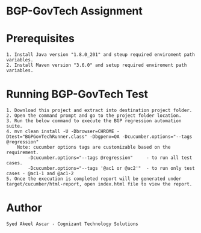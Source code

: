 # BGP-GovTech Assignment

# Prerequisites
    1. Install Java version "1.8.0_201" and steup required enviroment path variables.
    2. Install Maven version "3.6.0" and setup required enviroment path variables.
    
# Running BGP-GovTech Test
	1. Download this project and extract into destination project folder.
	2. Open the command prompt and go to the project folder location.
	3. Run the below command to execute the BGP regression automation suite.
    4. mvn clean install -U -Dbrowser=CHROME -Dtest="BGPGovTechRunner.class" -Dbgpenv=QA -Dcucumber.options="--tags @regression"
		Note: cucumber options tags are customizable based on the requirement.
			-Dcucumber.options="--tags @regression"		- to run all test cases.
			-Dcucumber.options="--tags '@ac1 or @ac2'"	- to run only test cases - @ac1-1 and @ac1-2
	5. Once the execution is completed report will be generated under target/cucumber/html-report, open index.html file to view the report.

# Author
    Syed Akeel Ascar - Cognizant Technology Solutions
    